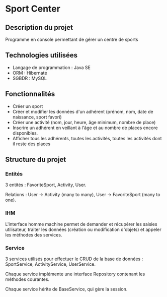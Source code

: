 # Sport Center #
## Description du projet ##
Programme en console permettant de gérer un centre de sports

## Technologies utilisées ##
- Langage de programmation : Java SE
- ORM : Hibernate
- SGBDR : MySQL

## Fonctionnalités ##
- Créer un sport
- Créer et modifier les données d'un adhérent (prénom, nom, date de naissance, sport favori)
- Créer une activité (nom, jour, heure, âge minimum, nombre de place)
- Inscrire un adhérent en veillant à l'âge et au nombre de places encore disponibles.
- Afficher tous les adhérents, toutes les activités, toutes les activités dont il reste des places

## Structure du projet ##
### Entités ###
3 entités : FavoriteSport, Activity, User.

Relations : User -> Activity (many to many), User -> FavoriteSport (many to one).

### IHM ###
L'interface homme machine permet de demander et récupérer les saisies utilisateur, traiter les données (création ou modification d'objets) et appeler les méthodes des services.

### Service ###
3 services utilisés pour effectuer le CRUD de la base de données : SportService, ActivityService, UserService.

Chaque service implémente une interface Repository contenant les méthodes courantes.

Chaque service hérite de BaseService, qui gère la session.

